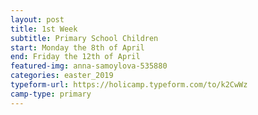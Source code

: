 ```yaml
---
layout: post
title: 1st Week
subtitle: Primary School Children
start: Monday the 8th of April
end: Friday the 12th of April
featured-img: anna-samoylova-535880
categories: easter_2019
typeform-url: https://holicamp.typeform.com/to/k2CwWz
camp-type: primary
---
```

